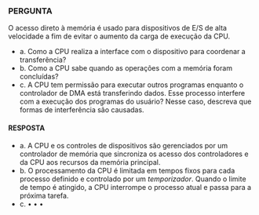 ### PERGUNTA

O acesso direto à memória é usado para dispositivos de E/S de alta velocidade a fim de evitar o aumento da carga de execução da CPU.
- a. Como a CPU realiza a interface com o dispositivo para coordenar a transferência?
- b. Como a CPU sabe quando as operações com a memória foram concluídas?
- c. A CPU tem permissão para executar outros programas enquanto o controlador de DMA está transferindo dados. Esse processo interfere com a execução dos programas do usuário? Nesse caso, descreva que formas de interferência são causadas.

#### RESPOSTA

- a. A CPU e os controles de dispositivos são gerenciados por um controlador de memória que sincroniza os acesso dos controladores e da CPU aos recursos da memória principal.
- b. O processamento da CPU é limitada em tempos fixos para cada processo definido e controlado por um *temporizador*. Quando o limite de tempo é atingido, a CPU interrompe o processo atual e passa para a próxima tarefa.
- c. • • •
